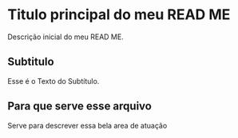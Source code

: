 # Titulo principal do meu READ ME
Descrição inicial do meu READ ME.

## Subtitulo 

Esse é o Texto do Subtítulo.

## Para que serve esse arquivo

Serve para descrever essa bela area de atuação
